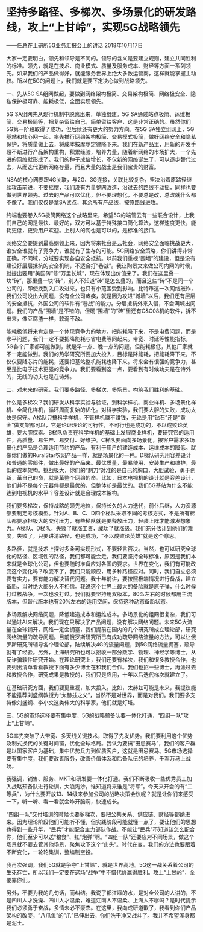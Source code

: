 # 坚持多路径、多梯次、多场景化的研发路线，攻上“上甘岭”，实现5G战略领先

——任总在上研所5G业务汇报会上的讲话 2018年10月17日

大家一定要明白，领先和领导是不同的。领导的含义是要建立规则，建立共同胜利的标准。领先，就是在技术、商业模式、质量及服务成本、财经等方面一系列领先。如果我们的产品做得好，就能服务世界上绝大多数运营商，这样就能掌握主动权。所以在5G的问题上，我们就是要下定决心做到战略领先。

一、先从5G SA组网做起，要做到网络架构极简、交易架构极简、网络极安全、隐私保护极可靠、能耗极低，全面实现领先。

5G SA组网先从现行机制中脱离出来，单独组建。5G SA通过站点极简、运维极简、交易极简等，把复杂留给自己，简单留给客户，这是非常正确的。虽然你们5G第一阶段取得了成功，但后续还有更大的努力方向。在5G SA独立组网上，5G基站和核心网一起，率先推行网络架构极简、交易模式极简，做好网络安全和隐私保护，将质量做上去，将成本按摩尔定律降下来。我们在新产品里，用新的开发手段不断进行产品架构重构，积累经验，培养力量，随着新网络的市场扩大，一个先进的网络就形成了。我们的种子成倍增长，不仅新的网络诞生了，可以逐步替代过去，从而迭代更新网络存量，而且大量的战士是我们宝贵的财富。

NSA的核心网要跟4G关联，与2G、3G连接，关联比较复杂，坚决沿着原路径继续攻击前进，不要摇摆，我们没有力量整网改造，沿过去的路线不动摇，同样也要做到世界领先。过去的产品可以优化，但不要理想化，不要总是改，总改就什么都不像了。我们仅仅是拿SA试点，其余所有产品线，按原路线进攻。

终端也要卷入5G极简网络这个战略里来，希望5G的端管云有一些联合设计，上我们自己的网是最快、最好的，双方可以基于特殊接口简化算法，这样速度更快，能耗更低，更受用户欢迎。上别人的网也是可以的，是标准的接口。

网络安全要提到最高纲领上来，因为将来社会是云社会，网络安全面临挑战更大，谁安全谁就有了竞争力，谁就有了生存的可能。5G网络安全策略，你们讲得非常正确，不同域，分域要实现各自安全抵抗。以前我们重视“围墙”的建设，但是没有建设好层层抵抗的安全机制，不适合打“巷战”。我让陶景文来做公司内网的时候，就提出要用“美国砖”修“万里长城”，现在体现出价值来了。我们在这里叠一块“砖”，那里叠一块“砖”，别人不知道“砖”是怎么叠的，而且这些“砖”不是同一个公司的，即使找到入口攻进来，也只有小范围受到影响。比特币这一次网络敲诈，我们公司没出大问题，没有全公司瘫痪，就是因为攻进“城墙”以后，我们还有层层的安全抵抗，外国公司的软件有“巷战”的能力。分层抵抗外来入侵，不会满城出问题。我们的产品“围墙”是不错的，但砌“围墙”的“砖”里还有C&C08机的软件，拆不出来，像豆腐渣一样，软弱不敌。

能耗极低将来肯定是一个体现竞争力的地方。把能耗降下来，不是电费问题，而是水平问题，我们一定不要把降能耗与省电费等同起来。带宽、时延等性能指标，5G各个厂家都可能做到，就是早一点、晚一点的问题，但能耗极低，其他厂家就不一定能做到。我们的热学研究所要加大投入，目标是降能耗，把能耗降下来，不仅仅要降芯片的能耗，还要把基站整机能耗也降下来。将来会有很强的竞争力，甚至是比电子技术更强的竞争力。我们要看到这一点，要看到有时候功夫是在诗外的，无线的功夫也是在诗外。

二、对未来的研究，我们要多路径、多梯次、多场景，构筑我们胜利的基础。

什么是多梯次？我们研发从科学实验与验证，到科学样机、商业样机、多场景化样机、全简化样机，循环周而复始的优化。对科学实验，我们要大胆的失败，成功太快是保守。A梯队只搞科学样机，不管样机赚不赚钱，无论是用“钻石”还是“黄金”做支架都可以，它是论证理论的可行性，不可行也是成功的，不以成败论英雄，要大胆探索。B梯队负责在科学样机的基础上发展商业样机，要研究它的适用性，高质量、易生产、易交付、好维护。C梯队要面向多场景化，按客户需求多场景化的产品是合理适用节约的产品，有利于用户的建造成本、运维成本的降低。就像你们做的RuralStar农网产品一样，就是场景化的一种。D梯队研究用容差设计和普通的零部件，做出最好的产品来。最优质量，最易使用、安装生产和维护，最低的成本架构。挑战极大，你们的“刺刀”对准的是自己的胸口，大胆试验，勇于创新，革自己的命，就是革整个网络的命。比如，日本电视机的设计就是容差设计，他们并不是每个元器件都是最优的，但整体却是最优的。我们5G基站为什么不能达到电视机的水平？容差设计就是合理成本架构。

我们要多梯次，保持战略的领先地位，保持长久的人力迭代，前仆后继，人力资源部要制定考核模型。针对A、B、C、D四个梯队采取不同的考核方式，不是所有梯队都要承担极大的交付压力，有些梯队就是要释放压力，轻装上阵才能激发想象力。A梯队、D梯队，失败了就涨工资，成功了就涨级。我们充分估计到他们的难度，失败了，只要讲清路径，也是成功，“不以成败论英雄”就是这个意思。

多路径，就是技术上探讨多条可实现形式，不要轻言否决。当然，也可以研究全球化的路径、区域性的路径，我们都可能会走。我们要坚持全球标准，原因是我们本来就是全球化公司，但也要随时准备应对各国的要求。世界在变化，我们有可能改变这个变化吗？改变不了，我们只能顺应，用多种路径应对。同时，我们自立必须要有实力，要有能力解决替代问题。我十年前讲，要按照极端情况进行备战，建立备胎，当时绝大部分人不相信。我说这个世界上最大的备胎就是原子弹，什么时候打过核战争，一次也没打过。我们就要坚持用双版本，80%左右的时候都用主流版本，但替代版本也有20%左右的适用空间，保持这种动态备胎状态。

多场景解决网络问题，降低建造成本和运维成本。多场景化的组网很复杂，我们可以通过AI来解决。我们现在只解决了产品问题，没有解决网络问题。未来5G大流量在全球铺开，网络一定会拥塞，我们提前在国内的几个研究所成立理论部，研究网络流量的疏导问题。目前俄罗斯研究所已有成功疏导网络流量的方法，可以让俄罗斯研究所辅导各个理论部，陆续解决4G的流量问题，到5G网络流量拥塞，疏导就有了经验。另外，上海研究所也可以招收一部分数学、物理、神经学等博士，从反诈骗软件研究开始。在理论研究上，我们还要有梯次，我们和很多教授合作，也要列出清单看看教授下面有多少博士在和我们合作。我们也招一些博士，再派过去和教授合作，研究成果是教授的，我们只是应用，十年以后迭代梯次就建立了。

在基础研究方面，我们要更重视，加大投入。比如，太赫兹可能是未来，我提议能不能推荐刘盛纲教授为“太赫兹之父”，当然不是对世界，而是对我们。我们要多支持像刘盛纲、李小文这类伟大的科学家，他们就是灯塔。

三、5G的市场选择要有集中度，5G的战略预备队要一体化打通，“四组一队”攻上“上甘岭”。

5G率先突破了大带宽、多天线关键技术，取得了先发优势。我们要利用这个优势及制式换代的关键时间窗，优化全球格局。我认为要搞“田忌赛马”，我们的客户群是以国家客户为基础，集中优势兵力到优质客户，这就是田忌赛马。5G市场选择要有集中度，我们要改善服务，改善价值体系和后备队伍的培养，千军万马上战场。

我强调，销售、服务、MKT和研发要一体化打通。我们不断吸收一些优秀员工加入战略预备队进行轮训，大浪淘沙，谁知道将来谁是“将军”。今天来开会的有“二等兵”，为什么要开放13、14级来参加公司的战略决策会议呢？就是让你们来感受一下，听一听、看一看就会炸开脑洞，快速成长。

“四组一队”交付培训的时候也要多梯次，要把公共关系、供应链、财经等都纳进来。因为理论阶段他们可能听不懂，但实践阶段可能就懂一点了，要让他们的思想也得到一些升华，“民兵”才能配合主力部队作战。不能让“民兵”不知道该怎么配合你，他们至少可以送“粮食”、扛“炮弹”啊。“四组一队”还要应对不同场景，做这个场景就不要去管其他场景，聚焦攻下这个“山头”。时代在变，我们的方法也要跟着不断变化，一轮轮集训，整编制空投。

我再次强调，我们5G就是争夺“上甘岭”，就是世界高地。5G这一战关系着公司的生死存亡，所以我们一定要在这场“战争”中不惜代价赢得胜利。攻上“上甘岭”，全要靠你们。

另外，不要为我的几句话，而纠结。我说了都江堰的水，是对全公司的人讲的，不是四川人才洗澡、四川人才温柔，难道江南人不温柔、上海人不嗲吗？是时代提示我们必须勇于奋战，多情未必不豪杰。在这里，我向成研道歉了，我看到你们产品架构的改变，“八爪鱼”的“爪”已伸出去，你们洗干净又战斗了。我并不希望浑身都是泥土。

